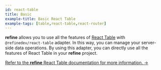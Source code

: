 ```yaml
---
id: react-table
title: Basic
example-title: Basic React Table
example-tags: [table,react-table,react-router]
---
```


**refine** allows you to use all the features of [React Table](https://react-table.tanstack.com/) with `@refinedev/react-table` adapter. In this way, you can manage your server-side data operations. By using this adapter, you can directly use all the features of React Table in your **refine** project.

[Refer to the **refine** React Table documentation for more information. →](/docs/packages/documentation/react-table/)

<CodeSandboxExample path="table-react-table-basic" />
